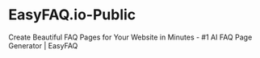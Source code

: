 # EasyFAQ.io-Public
Create Beautiful FAQ Pages for Your Website in Minutes - #1 AI FAQ Page Generator | EasyFAQ
